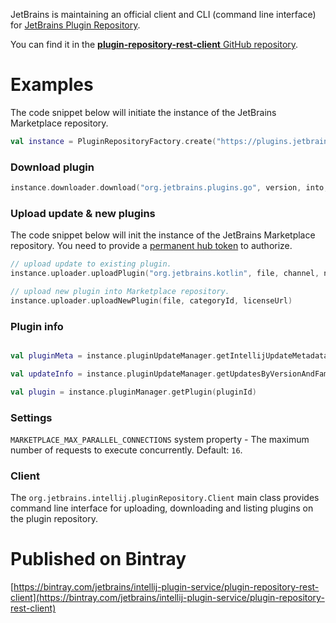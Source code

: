 [//]: # (title: Plugin Repository REST Client)

JetBrains is maintaining an official client and CLI (command line interface) for [JetBrains Plugin Repository](https://plugins.jetbrains.com/).

You can find it in the [**plugin-repository-rest-client** GitHub repository](https://github.com/JetBrains/plugin-repository-rest-client).

# Examples
The code snippet below will initiate the instance of the JetBrains Marketplace repository.

```kotlin
val instance = PluginRepositoryFactory.create("https://plugins.jetbrains.com", "authToken")
```

### Download plugin

```kotlin
instance.downloader.download("org.jetbrains.plugins.go", version, into, channel)
```

### Upload update &amp; new plugins

The code snippet below will init the instance of the JetBrains Marketplace repository. You need to provide a [permanent hub token](https://www.jetbrains.com/help/youtrack/standalone/Manage-Permanent-Token.html) to authorize.

```kotlin
// upload update to existing plugin.
instance.uploader.uploadPlugin("org.jetbrains.kotlin", file, channel, notes)

// upload new plugin into Marketplace repository.
instance.uploader.uploadNewPlugin(file, categoryId, licenseUrl)
```

### Plugin info

```kotlin

val pluginMeta = instance.pluginUpdateManager.getIntellijUpdateMetadata(pluginId, updateId)

val updateInfo = instance.pluginUpdateManager.getUpdatesByVersionAndFamily("org.jetbrains.kotlin", version, family)

val plugin = instance.pluginManager.getPlugin(pluginId)

```

### Settings

`MARKETPLACE_MAX_PARALLEL_CONNECTIONS` system property - The maximum number of requests to execute concurrently. Default: `16`.

### Client

The `org.jetbrains.intellij.pluginRepository.Client` main class provides command line interface for uploading, downloading and listing plugins on the plugin repository.

# Published on Bintray

[https://bintray.com/jetbrains/intellij-plugin-service/plugin-repository-rest-client](https://bintray.com/jetbrains/intellij-plugin-service/plugin-repository-rest-client)